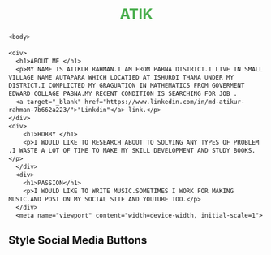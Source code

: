 # atik
<!DOCTYPE html>
<html>
    <head>
        <style>
        ul {
          list-style-type: none;
          margin: 0;
          padding: 0;
          overflow: hidden;
        }
        
        li {
          float: left;
        }
        
        li a {
          display: block;
          padding: 8px;
          background-color: red;
        }
        </style>
        </head>
        <body>
          
        
        <ul>
          <li><a href="#home">HOME</a></li>
          <li><a href="https://www.facebook.com/profile.php?id=100004735575673">FACEBOOK</a></li>
          <li><a href="https://www.linkedin.com/in/md-atikur-rahman-7b662a223/">LINKDIN</a></li>
          <li><a href="https://www.facebook.com/profile.php?id=100004735575673">ONLINE TEXT</a></li>
        </ul>
            
        
        </body>

        #image part circle
        <head>
            <meta name="viewport" content="width=device-width, initial-scale=1">
            <style>
            img {
              border-radius: 50%;
            }
            </style>
            </head>
            <body>
            
            <h2>Rounded Images</h2>
            
            <img src="for job picture.jpg" alt="Avatar" style="width:200px">
            
            </body>


<style>
body {
  background-color: black;
}
</style>
<style>
    div {
      border: 1px solid gray;
      padding: 8px;
    }
    
    h1 {
      text-align: center;
      text-transform: uppercase;
      color: #4CAF50;
    }
    
    p {
      text-indent: 50px;
      text-align: justify;
      letter-spacing: 3px;
      color:red;
    }
    
    a {
      text-decoration: none;
      color: #008CBA;
    }
    </style>

    <body>
    
    <div>
      <h1>ABOUT ME </h1>
      <p>MY NAME IS ATIKUR RAHMAN.I AM FROM PABNA DISTRICT.I LIVE IN SMALL VILLAGE NAME AUTAPARA WHICH LOCATIED AT ISHURDI THANA UNDER MY DISTRICT.I COMPLICTED MY GRAGUATION IN MATHEMATICS FROM GOVERMENT EDWARD COLLAGE PABNA.MY RECENT CONDITION IS SEARCHING FOR JOB .
      <a target="_blank" href="https://www.linkedin.com/in/md-atikur-rahman-7b662a223/">"Linkdin"</a> link.</p>
    </div>
    <div>
        <h1>HOBBY </h1>
        <p>I WOULD LIKE TO RESEARCH ABOUT TO SOLVING ANY TYPES OF PROBLEM .I WASTE A LOT OF TIME TO MAKE MY SKILL DEVELOPMENT AND STUDY BOOKS.</p>
      </div>
      <div>
        <h1>PASSION</h1>
        <p>I WOULD LIKE TO WRITE MUSIC.SOMETIMES I WORK FOR MAKING MUSIC.AND POST ON MY SOCIAL SITE AND YOUTUBE TOO.</p>
      </div>
      <meta name="viewport" content="width=device-width, initial-scale=1">
<link rel="stylesheet" href="https://cdnjs.cloudflare.com/ajax/libs/font-awesome/4.7.0/css/font-awesome.min.css">
<style>
.fa {
  padding: 20px;
  font-size: 30px;
  width: 50px;
  text-align: center;
  text-decoration: none;
  margin: 5px 2px;
}

.fa:hover {
    opacity: 0.7;
}

.fa-facebook {
  background: #3B5998;
  color: white;
}


.fa-linkedin {
  background: #007bb5;
  color: white;
}

.fa-youtube {
  background: #bb0000;
  color: white;
}

.fa-instagram {
  background: #125688;
  color: white;
}





</style>
</head>
<body>

<h2>Style Social Media Buttons</h2>

<!-- Add font awesome icons -->
<a href="https://www.facebook.com/profile.php?id=100004735575673" class="fa fa-facebook"></a>

<a href="https://www.linkedin.com/in/md-atikur-rahman-7b662a223/" class="fa fa-linkedin"></a>
<a href="https://www.youtube.com/@atikurrahman9121" class="fa fa-youtube"></a>

      
</body>
    
    







  

</html>


